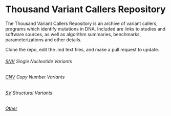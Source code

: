 # Thousand Variant Callers Repository
The Thousand Variant Callers Repository is an archive of variant callers, programs which identify mutations in DNA. Included are links to studies and software sources, as well as algorithm summaries, benchmarks, parameterizations and other details. 

Clone the repo, edit the .md text files, and make a pull request to update. 

###### [SNV](https://github.com/deaconjs/ThousandVariantCallersRepo/blob/master/SNV.md) Single Nucleotide Variants 

###### [CNV](https://github.com/deaconjs/ThousandVariantCallersRepo/blob/master/CNV.md) Copy Number Variants 

###### [SV](https://github.com/deaconjs/ThousandVariantCallersRepo/blob/master/SV.md) Structural Variants 

###### [Other](https://github.com/deaconjs/ThousandVariantCallersRepo/blob/master/More.md)

